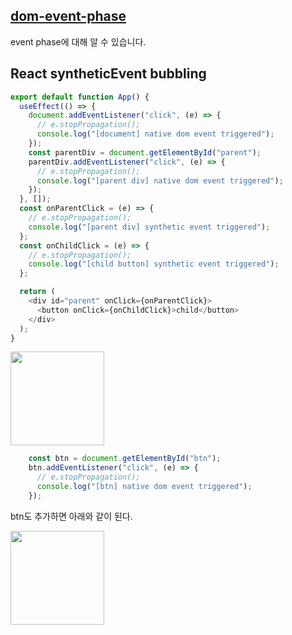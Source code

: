 ## [dom-event-phase](https://egas.tistory.com/99)

event phase에 대해 알 수 있습니다.

## React syntheticEvent bubbling

```javascript
export default function App() {
  useEffect(() => {
    document.addEventListener("click", (e) => {
      // e.stopPropagation();
      console.log("[document] native dom event triggered");
    });
    const parentDiv = document.getElementById("parent");
    parentDiv.addEventListener("click", (e) => {
      // e.stopPropagation();
      console.log("[parent div] native dom event triggered");
    });
  }, []);
  const onParentClick = (e) => {
    // e.stopPropagation();
    console.log("[parent div] synthetic event triggered");
  };
  const onChildClick = (e) => {
    // e.stopPropagation();
    console.log("[child button] synthetic event triggered");
  };

  return (
    <div id="parent" onClick={onParentClick}>
      <button onClick={onChildClick}>child</button>
    </div>
  );
}
```

<img src="https://user-images.githubusercontent.com/22424891/128633604-e1425c95-a3a5-41f6-af1d-0b9fba89e169.png" height="150px" />

```js
    const btn = document.getElementById("btn");
    btn.addEventListener("click", (e) => {
      // e.stopPropagation();
      console.log("[btn] native dom event triggered");
    });
```

btn도 추가하면 아래와 같이 된다.

<img src="https://user-images.githubusercontent.com/22424891/128633872-111ca20e-d7ce-4f04-aad2-87f3b3c2c9b6.png" height="150px" />